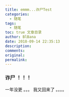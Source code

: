 ```yaml
---
title: emmm...诈尸Test
categories:
  - 随笔
tags:
  - 随笔
toc: true 文章目录
author: BlBana
date: 2018-09-14 22:35:13
description:
comments:
original:
permalink:
---
```

### 诈尸 ！！！
一年没更 。。。 我又回来了 。。。。


<!-- more -->




